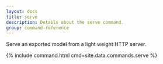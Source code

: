 ```yaml
---
layout: docs
title: serve
description: Details about the serve command.
group: command-reference
---
```


Serve an exported model from a light weight HTTP server.

{% include command.html cmd=site.data.commands.serve %}
